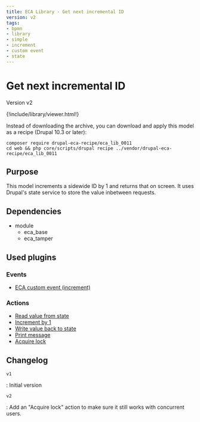 ```yaml
---
title: ECA Library - Get next incremental ID
version: v2
tags:
- bpmn
- library
- simple
- increment
- custom event
- state
---
```

# Get next incremental ID

Version v2

<script>url='bpmn_io-eca_lib_0011.xml';archive='bpmn_io-eca_lib_0011.tar.gz'</script>
{!include/library/viewer.html!}

Instead of downloading the archive, you can download and apply this model as a recipe (Drupal 10.3 or later):

```shell
composer require drupal-eca-recipe/eca_lib_0011
cd web && php core/scripts/drupal recipe ../vendor/drupal-eca-recipe/eca_lib_0011
```

## Purpose

This model increments a sidewide ID by 1 and returns that on screen. It uses Drupal&#039;s state service to store the value inbetween requests.

## Dependencies

- module
    - eca_base
    - eca_tamper

## Used plugins

### Events

- [ECA custom event (increment)](/plugins/eca/base/events/eca_base_eca_custom.md)

### Actions

- [Read value from state](/plugins/eca/base/actions/eca_state_read.md)
- [Increment by 1](/plugins/eca/tamper/actions/eca_tamper_math.md)
- [Write value back to state](/plugins/eca/base/actions/eca_state_write.md)
- [Print message](/plugins/core/actions/action_message_action.md)
- [Acquire lock](/plugins/eca/base/actions/eca_lock_acquire.md)

## Changelog

`v1`

:   Initial version

`v2`

:   Add an &quot;Acquire lock&quot; action to make sure it still works with concurrent users.

